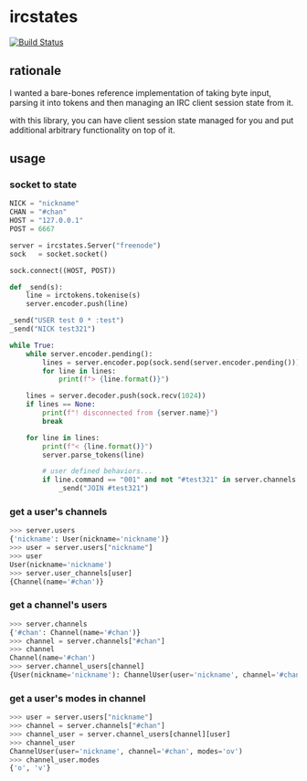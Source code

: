 # ircstates

[![Build Status](https://travis-ci.org/jesopo/ircstates.svg?branch=master)](https://travis-ci.org/jesopo/ircstates)

## rationale

I wanted a bare-bones reference implementation of taking byte input, parsing it
into tokens and then managing an IRC client session state from it.

with this library, you can have client session state managed for you and put
additional arbitrary functionality on top of it.


## usage

### socket to state
```python
NICK = "nickname"
CHAN = "#chan"
HOST = "127.0.0.1"
POST = 6667

server = ircstates.Server("freenode")
sock   = socket.socket()

sock.connect((HOST, POST))

def _send(s):
    line = irctokens.tokenise(s)
    server.encoder.push(line)

_send("USER test 0 * :test")
_send("NICK test321")

while True:
    while server.encoder.pending():
        lines = server.encoder.pop(sock.send(server.encoder.pending()))
        for line in lines:
            print(f"> {line.format()}")

    lines = server.decoder.push(sock.recv(1024))
    if lines == None:
        print(f"! disconnected from {server.name}")
        break

    for line in lines:
        print(f"< {line.format()}")
        server.parse_tokens(line)

        # user defined behaviors...
        if line.command == "001" and not "#test321" in server.channels:
            _send("JOIN #test321")
```

### get a user's channels
```python
>>> server.users
{'nickname': User(nickname='nickname')}
>>> user = server.users["nickname"]
>>> user
User(nickname='nickname')
>>> server.user_channels[user]
{Channel(name='#chan')}
```

### get a channel's users
```python
>>> server.channels
{'#chan': Channel(name='#chan')}
>>> channel = server.channels["#chan"]
>>> channel
Channel(name='#chan')
>>> server.channel_users[channel]
{User(nickname='nickname'): ChannelUser(user='nickname', channel='#chan')}
```

### get a user's modes in channel
```python
>>> user = server.users["nickname"]
>>> channel = server.channels["#chan"]
>>> channel_user = server.channel_users[channel][user]
>>> channel_user
ChannelUser(user='nickname', channel='#chan', modes='ov')
>>> channel_user.modes
{'o', 'v'}
```
